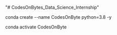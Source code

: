 "# CodesOnBytes_Data_Science_Internship" 

conda create --name CodesOnByte python=3.8 -y

conda activate CodesOnByte
